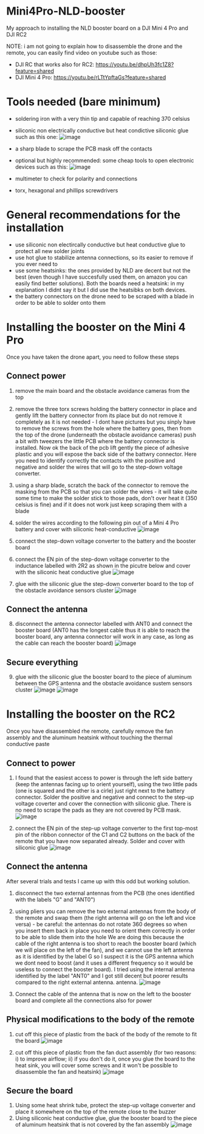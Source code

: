 # Mini4Pro-NLD-booster
My approach to installing the NLD booster board on a DJI Mini 4 Pro and DJI RC2

NOTE: i am not going to explain how to disassemble the drone and the remote, you can easily find video on youtube such as those:
- DJI RC that works also for RC2: https://youtu.be/dhpUh3fc1Z8?feature=shared
- DJI Mini 4 Pro: https://youtu.be/rLTtYpftaGs?feature=shared

# Tools needed (bare minimum)
- soldering iron with a very thin tip and capable of reaching 370 celsius
- siliconic non electrically conductive but heat condictive siliconic glue such as this one: ![image](https://github.com/giovi321/Mini4Pro-NLD-booster/assets/6443515/fb9df867-cef5-47da-afac-7003497bc3ed)

- a sharp blade to scrape the PCB mask off the contacts
- optional but highly recommended: some cheap tools to open electronic devices such as this: 
![image](https://github.com/giovi321/Mini4Pro-NLD-booster/assets/6443515/f758fa75-01d6-4dda-90e6-f5000c77d285)

- multimeter to check for polarity and connections
- torx, hexagonal and phillips screwdrivers

# General recommendations for the installation
- use siliconic non electircally conductive but heat conductive glue to protect all new solder joints
- use hot glue to stabilize antenna connections, so its easier to remove if you ever need to
- use some heatsinks: the ones provided by NLD are decent but not the best (even though I have succesfully used them, on amazon you can easily find better solutions). Both the boards need a heatsink: in my explanation I didnt say it but I did use the heatsibks on both devices. 
- the battery connectors on the drone need to be scraped with a blade in order to be able to solder onto them

# Installing the booster on the Mini 4 Pro
Once you have taken the drone apart, you need to follow these steps

## Connect power
1) remove the main board and the obstacle avoidance cameras from the top
2) remove the three torx screws holding the battery connector in place and gently lift the battery connector from its place but do not remove it completely as it is not needed - I dont have pictures but you sinply have to remove the screws from the hole where the battery goes, then from the top of the drone (underneath the obstacle avoidance cameras) push a bit with tweezers the little PCB where the battery connector is installed. Now ok the back of the pcb lift gently the piece of adhesive plastic and you will expose the back side of the battwry connector. Here you need to identify correctly the contacts with the positive and negative and solder the wires that will go to the step-down voltage converter. 
3) using a sharp blade, scratch the back of the connector to remove the masking from the PCB so that you can solder the wires - it will take quite some time to make the solder stick to those pads, don't over heat it (350 celsius is fine) and if it does not work just keep scraping them with a blade
4) solder the wires according to the following pin out of a Mini 4 Pro battery and cover with siliconic heat-conductive
![image](https://github.com/giovi321/Mini4Pro-NLD-booster/assets/6443515/85232647-8a49-44d1-b3a3-88f20bb655ff)

6) connect the step-down voltage converter to the battery and the booster board
7) connect the EN pin of the step-down voltage converter to the inductance labelled with 2R2 as shown in the picutre below and cover with the siliconic heat conductive glue
![image](https://github.com/giovi321/Mini4Pro-NLD-booster/assets/6443515/4d84ec24-1892-418b-a313-3f99b1996834)


8) glue with the siliconic glue the step-down converter board to the top of the obstacle avoidance sensors cluster
![image](https://github.com/giovi321/Mini4Pro-NLD-booster/assets/6443515/6e45433c-1c5e-4add-b2a9-b0326a34729f)


## Connect the antenna
8) disconnect the antenna connector labelled with ANT0 and connect the booster board (ANT0 has the longest cable thus it is able to reach the booster board, any antenna connector will work in any case, as long as the cable can reach the booster board)
![image](https://github.com/giovi321/Mini4Pro-NLD-booster/assets/6443515/7903fb15-44de-485e-b4e8-a11b95d597a6)

## Secure everything
9) glue with the siliconic glue the booster board to the piece of aluminum between the GPS antenna and the obstacle avoidance sustem sensors cluster
![image](https://github.com/giovi321/Mini4Pro-NLD-booster/assets/6443515/0cf86dd7-0990-4a75-bb7f-b0593a43f2f9)
![image](https://github.com/giovi321/Mini4Pro-NLD-booster/assets/6443515/ce52ea50-1f77-40a8-8729-f0c561dd3514)


# Installing the booster on the RC2
Once you have disassembled rhe remote, carefully remove the fan assembly and the aluminum heatsink without touching the thermal conductive paste

## Connect to power
1) I found that the easiest access to power is through the left side battery (keep the antennas facing up to orient yourself), using the two little pads (one is squared and the other is a cirle) just right next to the battery connector.
Solder the positive and negative and connect to the step-up voltage coverter and cover the connection with siliconic glue. There is no need to scrape the pads as they are not covered by PCB mask. 
![image](https://github.com/giovi321/Mini4Pro-NLD-booster/assets/6443515/1144d95c-4b53-4d06-9aa7-2db23c76e58d)


2) connect the EN pin of the step-up voltage converter to the first top-most pin of the ribbon connector of the C1 and C2 buttons on the back of the remote that you have now separated already. Solder and cover with siliconic glue
![image](https://github.com/giovi321/Mini4Pro-NLD-booster/assets/6443515/d6538b95-d831-4211-81aa-60e8f58ce8e2)


## Connect the antenna
After several trials and tests I came up with this odd but working solution.
1) disconnect the two external antennas from the PCB (the ones identified with the labels "G" and "ANT0")
2) using pliers you can remove the two external antennas from the body of the remote and swap them (the right antenna will go on the left and vice versa) - be careful: the antennas do not rotate 360 degrees so when you insert them back in place you need to orient them correctly in order to be able to slide them into the hole
We are doing this because the cable of the right antenna is too short to reach the booster board (which we will place on the left of the fan), and we cannot use the left antenna as it is identified by the label G so I suspect it is the GPS antenna which we dont need to boost (and it uses a different frequency so it would be useless to connect the booster board). I tried using the internal antenna identified by the label "ANT0" and I got still decent but poorer results compared to the right external antenna.
antenna.
![image](https://github.com/giovi321/Mini4Pro-NLD-booster/assets/6443515/f2bc9e08-3cb4-4564-bdf7-241a2d84e6b5)


4) Connect the cable of the antenna that is now on the left to the booster board and complete all the connections also for power

## Physical modifications to the body of the remote
1) cut off this piece of plastic from the back of the body of the remote to fit the board
![image](https://github.com/giovi321/Mini4Pro-NLD-booster/assets/6443515/f35226de-ad03-4066-93e3-cf653aedede5)

2) cut off this piece of plastic from the fan duct assembly (for two reasons: i) to improve airflow; ii) if you don't do it, once you glue the board to the heat sink, you will cover some screws and it won't be possible to disassemble the fan and heatsink)
![image](https://github.com/giovi321/Mini4Pro-NLD-booster/assets/6443515/33c829ed-c83b-4500-8a85-00e149a86f4c)

## Secure the board
1) Using some heat shrink tube, protect the step-up voltage converter and place it somewhere on the top of the remote close to the buzzer
2) Using siliconic heat conductive glue, glue the booster board to the piece of aluminum heatsink that is not covered by the fan assembly
![image](https://github.com/giovi321/Mini4Pro-NLD-booster/assets/6443515/9688204c-b10f-492b-966f-5c18c4167203)
